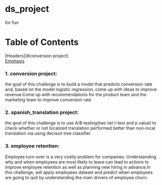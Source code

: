 # ds_project
for fun

# Table of Contents  
[Headers](#conversion project)  
[Emphasis](#emphasis)  
 
<a name="headers"/>

### 1. conversion project: 
the goal of this challenge is to build a model that predicts conversion rate and, based on the model logistic regression, come up with ideas to improve revenue.Come up with recommendations for the product team and the marketing team to improve conversion rate

### 2. spanish_translation project:
the goal of this challenge is to use A/B testing(two tail t-test and p value) to check whether or not localized translation performed better than non-local translation via using decison tree classifier

### 3. employee retention:
Employee turn-over is a very costly problem for companies. Understanding why and when employees are most likely to leave can lead to actions to improve employee retention as well as planning new hiring in advance.In this challenge, will apply employees dataset and predict when employees are going to quit by understanding the main drivers of employee churn.
